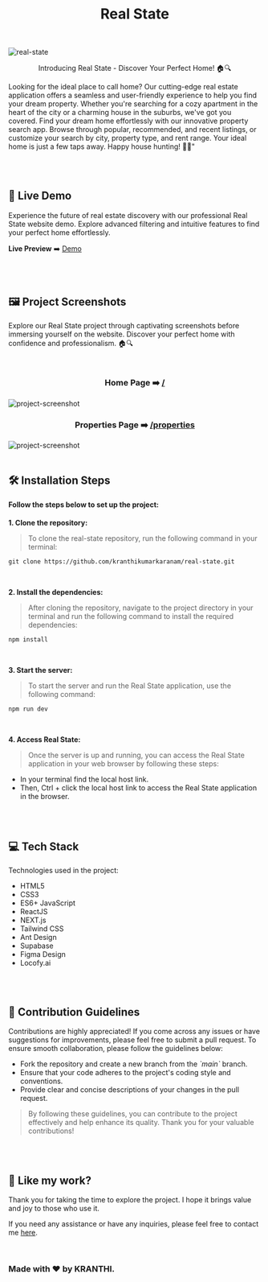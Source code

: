 <h1 align="center" id="title">Real State</h1>

<br>

![real-state](https://socialify.git.ci/kranthikumarkaranam/real-state/image?description=1&font=Source%20Code%20Pro&logo=https%3A%2F%2Fraw.githubusercontent.com%2Fkranthikumarkaranam%2Freal-state%2F82ff679827aa69ae5280e7d308e4b78b7c083ace%2Fpublic%2FREADME_real-state.svg&name=1&owner=1&theme=Auto)

<p align="center" id="description" >Introducing Real State - Discover Your Perfect Home! 🏠🔍

Looking for the ideal place to call home? Our cutting-edge real estate application offers a seamless and user-friendly experience to help you find your dream property. Whether you're searching for a cozy apartment in the heart of the city or a charming house in the suburbs, we've got you covered. Find your dream home effortlessly with our innovative property search app. Browse through popular, recommended, and recent listings, or customize your search by city, property type, and rent range. Your ideal home is just a few taps away. Happy house hunting! 🏡💫"</p>

<br>
<br>

<h2>🚀 Live Demo</h2>

<p>Experience the future of real estate discovery with our professional Real State website demo. Explore advanced filtering and intuitive features to find your perfect home effortlessly.</p>

**Live Preview** ➡️ [Demo](https://real-state-kranthi.vercel.app/)

<br>
<br>

<h2>🖼️ Project Screenshots</h2>

<p>Explore our Real State project through captivating screenshots before immersing yourself on the website. Discover your perfect home with confidence and professionalism. 🏠🔍</p>

<br>

<h3 style="text-align: center;">Home Page ➡️ <a href="https://real-state-kranthi.vercel.app/">/</a></h3>
<img src="https://raw.githubusercontent.com/kranthikumarkaranam/real-state/main/Home.jpg" alt="project-screenshot" width="auto" height="auto">

<br>

<h3 style="text-align: center;">Properties Page ➡️ <a href="https://real-state-kranthi.vercel.app/properties">/properties</a></h3>
<img src="https://raw.githubusercontent.com/kranthikumarkaranam/real-state/main/Properties.jpg" alt="project-screenshot" width="auto" height="auto">

<br>
<br>


<h2>🛠️ Installation Steps</h2>
<h4>Follow the steps below to set up the project:</h4>

<p style="font-weight: bold;">1. Clone the repository:</p>

> To clone the real-state repository, run the following command in your terminal:

```
git clone https://github.com/kranthikumarkaranam/real-state.git
```

<br>

<p style="font-weight: bold;">2. Install the dependencies:</p>

> After cloning the repository, navigate to the project directory in your terminal and run the following command to install the required dependencies:

```
npm install
```

<br>

<p style="font-weight: bold;">3. Start the server:</p>

> To start the server and run the Real State application, use the following command:


```
npm run dev
```

<br>

<p style="font-weight: bold;">4. Access Real State:</p>

> Once the server is up and running, you can access the Real State application in your web browser by following these steps:


* In your terminal find the local host link.
* Then, Ctrl + click the local host link to access the Real State application in the browser.


<br>
<br>


<h2>💻 Tech Stack</h2>

Technologies used in the project:

* HTML5
* CSS3
* ES6+ JavaScript
* ReactJS
* NEXT.js
* Tailwind CSS
* Ant Design
* Supabase
* Figma Design
* Locofy.ai

<br>
<br>

<h2>🍰 Contribution Guidelines</h2>

Contributions are highly appreciated! If you come across any issues or have suggestions for improvements, please feel free to submit a pull request. To ensure smooth collaboration, please follow the guidelines below:

* Fork the repository and create a new branch from the _\`main\`_ branch.
* Ensure that your code adheres to the project's coding style and conventions.
* Provide clear and concise descriptions of your changes in the pull request.

> By following these guidelines, you can contribute to the project effectively and help enhance its quality. Thank you for your valuable contributions!

<br>
<br>

<h2>💖 Like my work?</h2>

<P>Thank you for taking the time to explore the project. I hope it brings value and joy to those who use it.</P>

<p>If you need any assistance or have any inquiries, please feel free to contact me <a href="mailto:2019271@iiitdmj.ac.in" target="_blank" rel="noopener noreferrer">here</a>.</p>

<br>

<h3>Made with ❤️ by KRANTHI.</h3>

<br>